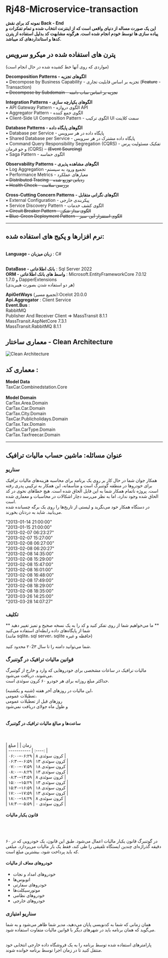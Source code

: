 # Rj48-Microservice-transaction


**نمونه کد برای نقش Back - End**
<br>
**این یک صورت مساله از دنیای واقعی است که از اینترنت انتخاب شده و تمام تفکرات و پیاده سازی ها توسط خودم انجام شده است. هرگونه مشابهت کد بدلیل استفاده از پترن کدها و استانداردهای کد میباشد.**

## پترن های استفاده شده در میکرو سرویس
(مواردی که روی آنها خط کشیده شده در حال انجام است)

**Decomposition Patterns      -   الگوهای تجزیه**
 <br>
•	Decompose by Business Capability -  تجزیه بر اساس قابلیت تجاری (~~Feature~~ - Transaction)  <br>
~~•	Decompose by Subdomain  -  تجزیه بر اساس ساب دامنه~~  <br>

**Integration Patterns - الگوهای یکپارچه سازی**
<br>
•	API Gateway Pattern -  الگوی دروازه API  <br>
•	Aggregator Pattern -   الگوی جمع کننده  <br>
•	Client-Side UI Composition Pattern -  الگوی ترکیب UI سمت کلاینت  <br>

 **Database Patterns - الگوهای پایگاه داده**
 <br>
•	Database per Service - پایگاه داده در هر سرویس  <br>
•	Shared Database per Service - پایگاه داده مشترک در هر سرویس  <br>
•	Command Query Responsibility Segregation (CQRS) -  تفکیک مسئولیت پرس و جو فرمان (CQRS) – ~~(Event Sourcing)~~
<br>
•	Saga Pattern - الگوی حماسه  <br>

 **Observability Patterns - الگوهای مشاهده پذیری**
 <br>
•	Log Aggregation -تجمیع ورود به سیستم   <br>
•	Performance Metrics -  معیارهای عملکرد  <br>
~~•	Distributed Tracing - ردیابی توزیع شده~~  <br>
~~•	Health Check - بررسی سلامت~~  <br>

 **Cross-Cutting Concern Patterns - الگوهای نگرانی متقابل**
 <br>
•	External Configuration -  پیکربندی خارجی  <br>
•	Service Discovery Pattern -  الگوی کشف خدمات  <br>
~~•	Circuit Breaker Pattern - الگوی مدار شکن~~  <br>
~~•	Blue-Green Deployment Pattern -  الگوی استقرار آبی-سبز~~  <br>

--------------------------------------------------------------------------------------------------------------


## نرم افزارها و پکیج های استفاده شده:

<br>**Language - زبان میزبان** : C#

<br>**DataBase - بانک اطلاعاتی** : Sql Server 2022
<br>
**ORM - واسط های بانک اطلاعاتی** : Microsoft.EntityFrameworkCore 7.0.12
<br>
و 1.7.0  DapperExtensions
<br>
(هر دو استفاده شدن بصورت هیبریدی)
<br>

**ApiGetWays** (تجمیع مسیر):Ocelot 20.0.0 <br>
**Api.Aggregator** : Client Service <br>
**Event.Bus** : <br>
RabbitMQ  <br>
Publisher And Receiver Client => MassTransit 8.1.1 <br>
MassTransit.AspNetCore 7.3.1 <br>
MassTransit.RabbitMQ 8.1.1 <br>

## معماری ساختار -  Clean Architecture
![Clean Architecture](https://i.postimg.cc/qMfzSqBd/Clean-Architecture-NET-Core.jpg)
 
## معماری کد :  

**Model Data** <br>
 TaxCar.Combinedstation.Core <br>
<br>
**Model Domain**
<br>
CarTax.Area.Domain <br>
CarTax.Car.Domain <br>
CarTax.City.Domain <br>
TaxCar.Publicholidays.Domain <br>
CarTax.Tax.Domain <br>
CarTax.CarType.Domain <br>
CarTax.Taxfreecar.Domain <br>



----------------------------------------------------------------------------------------------------------------


## عنوان مسائله: ماشین حساب مالیات ترافیک

### سناریو

همکار جوان شما در حال کار بر روی یک برنامه برای محاسبه هزینه‌های مالیات ترافیک برای خودروها در منطقه گوتنبرگ است و متأسفانه، این همکار به ترکیبی پدری رفته است. پروژه ناتمام همکار شما به این فایل الحاق شده است. هیچ خطاهای نحوی در کد الحاق شده وجود ندارد، اما به نظر می‌رسد دچار اشکالات در 
محاسبات و معماری شده است.
<br>
در دستگاه همکار خود می‌نگرید و لیستی از تاریخ‌ها را روی یک برگه چسبانده شده می‌یابید. شاید به دردتان بخورند.
<br>

"2013-01-14 21:00:00" <br>
"2013-01-15 21:00:00" <br>
"2013-02-07 06:23:27" <br>
"2013-02-07 15:27:00" <br>
"2013-02-08 06:27:00" <br>
"2013-02-08 06:20:27" <br>
"2013-02-08 14:35:00" <br>
"2013-02-08 15:29:00" <br>
"2013-02-08 15:47:00" <br>
"2013-02-08 16:01:00" <br>
"2013-02-08 16:48:00" <br>
"2013-02-08 17:49:00" <br>
"2013-02-08 18:29:00" <br>
"2013-02-08 18:35:00" <br>
"2013-03-26 14:25:00" <br>
"2013-03-28 14:07:27" <br>





### تکلیف
** ما می‌خواهیم شما از روی تفکر کنید و کد را به یک نسخه صحیح و تمیز تغییر دهید **
<br>
شما از پایگاه‌های داده رابطه‌ای استفاده می‌کنید <br>
(مانند sqlite، sql server، sqlite حافظه و غیره) <br>
<br>
شما می‌توانید دامنه را تا سال ۲۰2۳ محدود کنید. <br>

### قوانین مالیات ترافیک در گوتنبرگ
مالیات ترافیک در ساعات مشخصی برای خودروهایی که وارد و خارج از گوتنبرگ می‌شوند، دریافت می‌شود.
<br>
حداکثر مبلغ روزانه برای هر خودرو ۶۰ کرون سوئدی است.
<br>


این مالیات در روزهای آخر هفته (شنبه و یکشنبه)،
<br>
 تعطیلات عمومی،
 <br>
 روزهای قبل از تعطیلات عمومی
 <br>
 و طول ماه جولای دریافت نمی‌شود
 <br>
 <br>

#### ساعت‌ها و مبالغ مالیات ترافیک در گوتنبرگ
<br>
<br>
| زمان        |    | مبلغ 
<br>
| ----------- |                     :----: |
<br>
| ۰۶:۰۰–۰۶:۲۹ |   ۸ کرون سوئدی |
<br>
| ۰۶:۳۰–۰۶:۵۹ | ۱۳ کرون سوئدی |
<br>
| ۰۷:۰۰–۰۷:۵۹ | ۱۸ کرون سوئدی |
<br>
| ۰۸:۰۰–۰۸:۲۹ | ۱۳ کرون سوئدی |
<br>
| ۰۸:۳۰–۱۴:۵۹ |   ۸ کرون سوئدی |
<br>
| ۱۵:۰۰–۱۵:۲۹ | ۱۳ کرون سوئدی |
<br>
| ۱۵:۳۰–۱۶:۵۹ | ۱۸ کرون سوئدی |
<br>
| ۱۷:۰۰–۱۷:۵۹ | ۱۳ کرون سوئدی |
<br>
| ۱۸:۰۰–۱۸:۲۹ |   ۸ کرون سوئدی |
<br>
| ۱۸:۳۰–۰۵:۵۹ |   ۰ کرون سوئدی |
<br>

#### قانون یکبار مالیات
<br><br>

در گوتنبرگ قانون یکبار مالیات اعمال می‌شود. طبق این قانون، یک خودرویی که در ۶۰ دقیقه گذراژه‌ای چندین ایستگاه تلفیقی را طی کند، فقط یک بار مالیات می‌پردازد. مبلغی که باید پرداخت شود، بیشترین مبلغ است.
<br>

#### خودروهای معاف از مالیات

- خودروهای امداد و نجات
- اتوبوس‌ها
- خودروهای سفارتی
- موتورسیکلت‌ها
- خودروهای نظامی
- خودروهای خارجی

### سناریو امتیازی

همان زمانی که شما به کدنویسی پایان می‌دهید، مدیر شما ظاهر می‌شود و به شما می‌گوید که همان برنامه باید در شهرهای دیگر با قوانین مالیات متفاوت استفاده شود.
<br><br>

پارامترهای استفاده شده توسط برنامه را به یک فروشگاه داده خارجی انتخابی خود منتقل کنید تا در زمان اجرا توسط برنامه خوانده شوند.
<br>



